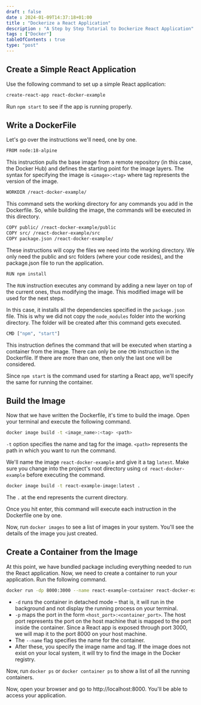 ```yaml
--- 
draft : false
date : 2024-01-09T14:37:18+01:00
title : "Dockerize a React Application"
description : "A Step by Step Tutorial to Dockerize React Application"
tags : ["Docker"]
tableOfContents : true
type: "post"
---
```


## Create a Simple React Application

Use the following command to set up a simple React application:
```bash
create-react-app react-docker-example
```
Run `npm start` to see if the app is running properly.

## Write a DockerFile

Let's go over the instructions we'll need, one by one.
```bash
FROM node:18-alpine
```

This instruction pulls the base image from a remote repository (in this case, the Docker Hub) and defines the starting point for the image layers. The syntax for specifying the image is `<image>:<tag>` where tag represents the version of the image.

```bash
WORKDIR /react-docker-example/
```
This command sets the working directory for any commands you add in the Dockerfile. So, while building the image, the commands will be executed in this directory.

```bash
COPY public/ /react-docker-example/public
COPY src/ /react-docker-example/src
COPY package.json /react-docker-example/
```
These instructions will copy the files we need into the working directory. We only need the public and src folders (where your code resides), and the package.json file to run the application.

```bash
RUN npm install
```
The `RUN` instruction executes any command by adding a new layer on top of the current ones, thus modifying the image. This modified image will be used for the next steps.

In this case, it installs all the dependencies specified in the `package.json` file. This is why we did not copy the `node_modules` folder into the working directory. The folder will be created after this command gets executed.

```bash
CMD ["npm", "start"]
```
This instruction defines the command that will be executed when starting a container from the image. There can only be one `CMD` instruction in the Dockerfile. If there are more than one, then only the last one will be considered.

Since `npm start` is the command used for starting a React app, we'll specify the same for running the container.

## Build the Image
Now that we have written the Dockerfile, it's time to build the image. Open your terminal and execute the following command.

```bash
docker image build -t <image_name>:<tag> <path>
```
`-t` option specifies the name and tag for the image. `<path>` represents the path in which you want to run the command.

We'll name the image `react-docker-example` and give it a tag `latest`. Make sure you change into the project's root directory using `cd react-docker-example` before executing the command.
```bash
docker image build -t react-example-image:latest .
```
The `.` at the end represents the current directory.

Once you hit enter, this command will execute each instruction in the Dockerfile one by one.

Now, run `docker images` to see a list of images in your system. You'll see the details of the image you just created.

## Create a Container from the Image  

At this point, we have bundled package including everything needed to run the React application. Now, we need to create a container to run your application. Run the following command.

```bash
docker run -dp 8000:3000 --name react-example-container react-docker-example:latest
```
* `-d` runs the container in detached mode – that is, it will run in the background and not display the running process on your terminal.
* `-p` maps the port in the form `<host_port>:<container_port>`. The host port represents the port on the host machine that is mapped to the port inside the container. Since a React app is exposed through port 3000, we will map it to the port 8000 on your host machine.
* The `--name` flag specifies the name for the container.
* After these, you specify the image name and tag. If the image does not exist on your local system, it will try to find the image in the Docker registry.

Now, run `docker ps` or `docker container ps` to show a list of all the running containers.

Now, open your browser and go to http://localhost:8000. You'll be able to access your application.
